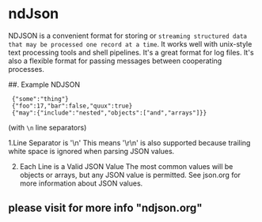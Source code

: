 # ndJson



NDJSON is a convenient format for storing or ```streaming structured data that may be processed one record at a time```. It works well with unix-style text processing tools and shell pipelines. It's a great format for log files. It's also a flexible format for passing messages between cooperating processes.

##. Example NDJSON
~~~~~
 {"some":"thing"}
 {"foo":17,"bar":false,"quux":true}
 {"may":{"include":"nested","objects":["and","arrays"]}}
~~~~~
(with `\n` line separators)

1.Line Separator is '\n'
This means '\r\n' is also supported because trailing white space is ignored when parsing JSON values.


2. Each Line is a Valid JSON Value
The most common values will be objects or arrays, but any JSON value is permitted. See json.org for more information about JSON values.
## please visit for more info "ndjson.org"
